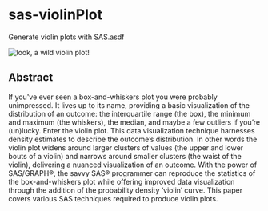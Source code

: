 # sas-violinPlot
Generate violin plots with SAS.asdf

![look, a wild violin plot!](https://github.com/RhoInc/sas-violinPlot/blob/master/violinPlot.png)

## Abstract
If you've ever seen a box-and-whiskers plot you were probably unimpressed.  It lives up to its name, providing a basic visualization of the distribution of an outcome: the interquartile range (the box), the minimum and maximum (the whiskers), the median, and maybe a few outliers if you’re (un)lucky.  Enter the violin plot.  This data visualization technique harnesses density estimates to describe the outcome’s distribution.  In other words the violin plot widens around larger clusters of values (the upper and lower bouts of a violin) and narrows around smaller clusters (the waist of the violin), delivering a nuanced visualization of an outcome.  With the power of SAS/GRAPH®, the savvy SAS® programmer can reproduce the statistics of the box-and-whiskers plot while offering improved data visualization through the addition of the probability density ‘violin’ curve.  This paper covers various SAS techniques required to produce violin plots.
